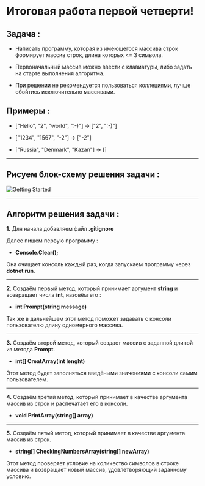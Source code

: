 # Итоговая работа первой четверти!
## **Задача :** 

* Написать программу, которая из имеющегося массива строк формирует массив строк, длина которых <= 3 символа.

* Первоначальный массив можно ввести с клавиатуры, либо задать на старте выполнения алгоритма.

* При решении не рекомендуется пользоваться коллециями, лучше обойтись исключительно массивами.

## **Примеры :**

* ["Hello", "2", "world", ":-)"] -> ["2", ":-)"]

* ["1234", "1567", "-2"] -> ["-2"]

* ["Russia", "Denmark", "Kazan"] -> []

***

## **Рисуем блок-схему решения задачи :**

![Getting Started](.FinalWork1/BlockScheme_finalWork.png)

***

## **Алгоритм решения задачи :**

**1.** Для начала добавляем файл **.gitignore** 

Далее пишем первую программу :

* **Console.Clear();** 

Она очищает консоль каждый раз, когда запускаем программу через **dotnet run**.

***

**2.** Создаём первый метод, который принимает аргумент **string** и возвращает числа **int**, назовём его :

* **int Prompt(string message)**

Так же в дальнейшем этот метод поможет задавать с консоли пользователю длину одномерного массива.

***

**3.** Создаём второй метод, который создаcт массив с заданной длиной из метода **Prompt**.

* **int[] CreatArray(int lenght)**

Этот метод будет заполняться введёными значениями с консоли самим пользователем.

***

**4.** Создаём третий метод, который принимает в качестве аргумента массив из строк и распечатает его в консоли.

* **void PrintArray(string[] array)**

***

**5.** Создаём пятый метод, который принимает в качестве аргумента массив из строк.

* **string[] CheckingNumbersArray(string[] newArray)**

Этот метод проверяет условие на количество символов в строке массива и возвращает новый массив, удовлетворяющий заданному условию.